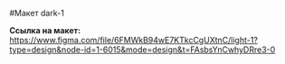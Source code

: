 #Макет dark-1

__Ссылка на макет:__
https://www.figma.com/file/6FMWkB94wE7KTkcCgUXtnC/light-1?type=design&node-id=1-6015&mode=design&t=FAsbsYnCwhyDRre3-0
